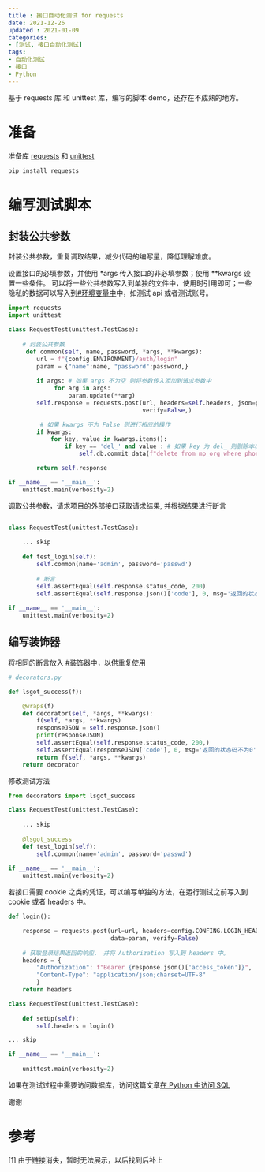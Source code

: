 ```yaml
---
title : 接口自动化测试 for requests
date: 2021-12-26
updated : 2021-01-09
categories: 
- [测试, 接口自动化测试]
tags: 
- 自动化测试
- 接口
- Python
---
```


基于 requests 库 和 unittest 库，编写的脚本 demo，还存在不成熟的地方。

<!--more-->


# 准备

准备库 [requests](https://docs.python-requests.org/zh_CN/latest/) 和 [unittest](https://docs.python.org/zh-cn/3/library/unittest.html)

```python
pip install requests
```

# 编写测试脚本

## 封装公共参数

封装公共参数，重复调取结果，减少代码的编写量，降低理解难度。

设置接口的必填参数，并使用 *args 传入接口的非必填参数；使用 \**kwargs 设置一些条件。
可以将一些公共参数写入到单独的文件中，使用时引用即可；一些隐私的数据可以写入到[#环境变量中](/tags/环境变量)中，如测试 api 或者测试账号。

```python
import requests
import unittest

class RequestTest(unittest.TestCase):
	
 	# 封装公共参数
	 def common(self, name, password, *args, **kwargs):
		url = f"{config.ENVIRONMENT}/auth/login"
		param = {"name":name, "password":password,}
		
		if args: # 如果 args 不为空 则将参数传入添加到请求参数中
			 for arg in args:
				 param.update(**arg)
		self.response = requests.post(url, headers=self.headers, json=param, 
									  verify=False,)

		 # 如果 kwargs 不为 False 则进行相应的操作
		if kwargs:
			for key, value in kwargs.items():
				if key == 'del_' and value : # 如果 key 为 del_ 则删除本次测试所产生的数据
					self.db.commit_data(f"delete from mp_org where phone='{phone}'")

		return self.response

if __name__ == '__main__':
	unittest.main(verbosity=2)
```

调取公共参数，请求项目的外部接口获取请求结果, 并根据结果进行断言

```python

class RequestTest(unittest.TestCase):
	
	... skip
	
	def test_login(self):
		self.common(name='admin', password='passwd')
		
		# 断言
		self.assertEqual(self.response.status_code, 200)
 		self.assertEqual(self.response.json()['code'], 0, msg='返回的状态码不为0')
		
if __name__ == '__main__':
	unittest.main(verbosity=2)
```

## 编写装饰器

将相同的断言放入 [#装饰器](https://docs.python.org/zh-cn/3/library/typing.html#functions-and-decorators)中，以供重复使用

```python
# decorators.py

def lsgot_success(f):

	@wraps(f)
	def decorator(self, *args, **kwargs):
		f(self, *args, **kwargs)
		responseJSON = self.response.json()
		print(responseJSON)
		self.assertEqual(self.response.status_code, 200,)
		self.assertEqual(responseJSON['code'], 0, msg='返回的状态码不为0')
		return f(self, *args, **kwargs)
	return decorator
```

修改测试方法

```python
from decorators import lsgot_success

class RequestTest(unittest.TestCase):
	
	... skip
	
	@lsgot_success
	def test_login(self):
		self.common(name='admin', password='passwd')
		
if __name__ == '__main__':
	unittest.main(verbosity=2)
```

若接口需要 cookie 之类的凭证，可以编写单独的方法，在运行测试之前写入到 cookie 或者 headers 中。

```python
def login():

	response = requests.post(url=url, headers=config.CONFING.LOGIN_HEADERS, 
							 data=param, verify=False)
	
	# 获取登录结果返回的响应， 并将 Authorization 写入到 headers 中。
	headers = {
		"Authorization": f"Bearer {response.json()['access_token']}",
		"Content-Type": "application/json;charset=UTF-8"
		}
	return headers

class RequestTest(unittest.TestCase):
	
	def setUp(self):
		self.headers = login()

... skip

if __name__ == '__main__':
	
	unittest.main(verbosity=2)
```

如果在测试过程中需要访问数据库，访问这篇文章[在 Python 中访问 SQL]()

谢谢

# 参考

[1] 由于链接消失，暂时无法展示，以后找到后补上

